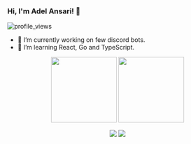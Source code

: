 ### Hi, I'm Adel Ansari! 👋
![profile_views](https://komarev.com/ghpvc/?username=adelansari)

<!--
**adelansari/adelansari** is a ✨ _special_ ✨ repository because its `README.md` (this file) appears on your GitHub profile.

Here are some ideas to get you started:

- 🔭 I’m currently working on ...
- 🌱 I’m currently learning ...
- 👯 I’m looking to collaborate on ...
- 🤔 I’m looking for help with ...
- 💬 Ask me about ...
- 📫 How to reach me: ...
- 😄 Pronouns: ...
- ⚡ Fun fact: ...
-->

- 🔭 I’m currently working on few discord bots.
- 🌱 I’m learning React, Go and TypeScript.

<p align="center">
  <img height="150em" src="https://github-readme-stats-adelansari.vercel.app/api?username=adelansari&show_icons=true&theme=algolia"/>
  <img height="150em" src="https://github-readme-stats-adelansari.vercel.app/api/top-langs/?username=adelansari&layout=compact&langs_count=8&theme=algolia"/>
</p>
 
<!--
<a href="https://github.com/adelansari">
  <img align="center" src="https://github-readme-stats-adelansari.vercel.app/api?username=adelansari&show_icons=true&theme=algolia" />
</a>
<a href="https://github.com/adelansari">
  <img align="center" src="https://github-readme-stats-adelansari.vercel.app/api/top-langs/?username=adelansari&layout=compact&langs_count=8&theme=algolia" />
</a>
-->


<p align="center">
<a href="https://www.linkedin.com/in/adel-ansari/"><img src="https://img.shields.io/badge/-Linkedin-008B8B?style=flat&logo=appveyor=&logoColor=white"/></a>
<a href="mailto:adelansari.a@gmail.com"><img src="https://img.shields.io/badge/-Email-008B8B?style=flat&logo=appveyor=&logoColor=white"/></a>
</p>
